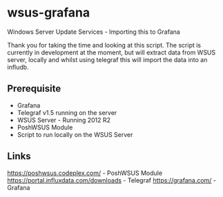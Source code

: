 # wsus-grafana
Windows Server Update Services - Importing this to Grafana

Thank you for taking the time and looking at this script.
The script is currently in development at the moment, but will extract data from WSUS server, locally and whilst using telegraf this will import the data into an infludb. 

Prerequisite
--------------
* Grafana
* Telegraf v1.5 running on the server
* WSUS Server - Running 2012 R2
* PoshWSUS Module
* Script to run locally on the WSUS Server

Links
-----
https://poshwsus.codeplex.com/ - PoshWSUS Module
https://portal.influxdata.com/downloads - Telegraf
https://grafana.com/ - Grafana
